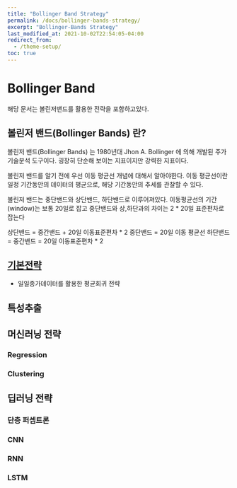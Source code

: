 ```yaml
---
title: "Bollinger Band Strategy"
permalink: /docs/bollinger-bands-strategy/
excerpt: "Bollinger-Bands Strategy"
last_modified_at: 2021-10-02T22:54:05-04:00
redirect_from:
  - /theme-setup/
toc: true
---
```


# Bollinger Band

해당 문서는 볼린저밴드를 활용한 전략을 포함하고있다.

## 볼린저 밴드(Bollinger Bands) 란?
볼린저 밴드(Bollinger Bands) 는 1980년대 Jhon A. Bollinger 에 의해 개발된 주가 기술분석 도구이다. 굉장히 단순해 보이는 지표이지만 강력한 지표이다.

볼린저 밴드를 알기 전에 우선 이동 평균선 개념에 대해서 알아야한다. 이동 평균선이란 일정 기간동안의 데이터의 평균으로, 해당 기간동안의 추세를 관찰할 수 있다.

볼린저 밴드는 중단밴드와 상단밴드, 하단밴드로 이루어져있다. 이동평균선의 기간(window)는 보통 20일로 잡고 중단밴드와 상,하단과의 차이는 2 * 20일 표준편차로 잡는다

상단밴드 = 중간밴드 + 20일 이동표준편차 * 2
중단밴드 = 20일 이동 평균선
하단밴드 = 중간밴드 = 20일 이동표준편차 * 2


## [기본전략](/posts/2021/09/24/20210924_1/)
- 일일종가데이터를 활용한 평균회귀 전략


## 특성추출


## 머신러닝 전략
### Regression
### Clustering


## 딥러닝 전략
### 단층 퍼셉트론
### CNN
### RNN
### LSTM